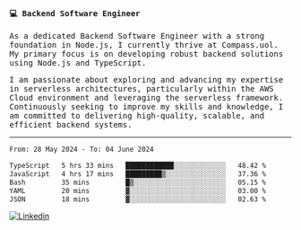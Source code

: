 
<samp>
  
#### 💻 Backend Software Engineer

As a dedicated Backend Software Engineer with a strong foundation in Node.js, I currently thrive at Compass.uol. My primary focus is on developing robust backend solutions using Node.js and TypeScript.

I am passionate about exploring and advancing my expertise in serverless architectures, particularly within the AWS Cloud environment and leveraging the serverless framework. Continuously seeking to improve my skills and knowledge, I am committed to delivering high-quality, scalable, and efficient backend systems.

---

<!--START_SECTION:waka-->

```txt
From: 28 May 2024 - To: 04 June 2024

TypeScript   5 hrs 33 mins   ████████████░░░░░░░░░░░░░   48.42 %
JavaScript   4 hrs 17 mins   █████████▒░░░░░░░░░░░░░░░   37.36 %
Bash         35 mins         █▒░░░░░░░░░░░░░░░░░░░░░░░   05.15 %
YAML         20 mins         ▓░░░░░░░░░░░░░░░░░░░░░░░░   03.00 %
JSON         18 mins         ▓░░░░░░░░░░░░░░░░░░░░░░░░   02.63 %
```

<!--END_SECTION:waka-->
  
</samp>

[![Linkedin](https://img.shields.io/badge/-Mateus%20Garcia-c080ff?style=flat-square&logo=Linkedin&logoColor=white&link=https://www.linkedin.com/in/mpgxc)](https://www.linkedin.com/in/mateusogarcia) 
